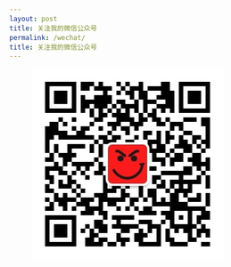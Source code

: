 ```yaml
---
layout: post
title: 关注我的微信公众号
permalink: /wechat/
title: 关注我的微信公众号
---
```



<figure>
<img src="/images/wechat.jpg" class="center" />
</figure>
